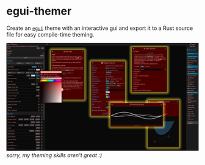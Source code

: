 # egui-themer

Create an [`egui`](https://github.com/emilk/egui) theme with an interactive gui and export it to a Rust source file for easy compile-time theming.

![screenshot](./screenshot.png)
*sorry, my theming skills aren't great :)*
